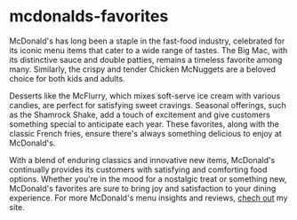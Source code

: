 # mcdonalds-favorites
McDonald's has long been a staple in the fast-food industry, celebrated for its iconic menu items that cater to a wide range of tastes. The Big Mac, with its distinctive sauce and double patties, remains a timeless favorite among many. Similarly, the crispy and tender Chicken McNuggets are a beloved choice for both kids and adults.

Desserts like the McFlurry, which mixes soft-serve ice cream with various candies, are perfect for satisfying sweet cravings. Seasonal offerings, such as the Shamrock Shake, add a touch of excitement and give customers something special to anticipate each year. These favorites, along with the classic French fries, ensure there's always something delicious to enjoy at McDonald's.

With a blend of enduring classics and innovative new items, McDonald's continually provides its customers with satisfying and comforting food options. Whether you're in the mood for a nostalgic treat or something new, McDonald's favorites are sure to bring joy and satisfaction to your dining experience. For more McDonald's menu insights and reviews, <a href="https://mcdomenusph.com/">chech out</a> my site.
